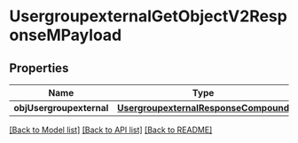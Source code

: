 # UsergroupexternalGetObjectV2ResponseMPayload

## Properties
Name | Type | Description | Notes
------------ | ------------- | ------------- | -------------
**objUsergroupexternal** | [**UsergroupexternalResponseCompound**](UsergroupexternalResponseCompound.md) |  | 

[[Back to Model list]](../README.md#documentation-for-models) [[Back to API list]](../README.md#documentation-for-api-endpoints) [[Back to README]](../README.md)


